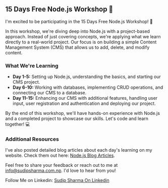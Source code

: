 
## 15 Days Free Node.js Workshop 🚀

I'm excited to be participating in the 15 Days Free Node.js Workshop! 🎉

In this workshop, we're diving deep into Node.js with a project-based approach. Instead of just covering concepts, we're applying what we learn directly to a real-world project. Our focus is on building a simple Content Management System (CMS) that allows us to add, delete, and modify content.

### What We're Learning

- **Day 1-5:** Setting up Node.js, understanding the basics, and starting our CMS project.
- **Day 6-10:** Working with databases, implementing CRUD operations, and connecting our CMS to a database.
- **Day 11-15:** Enhancing our CMS with additional features, handling user input, user registration and authentication and  deploying our project.

By the end of this workshop, we'll have hands-on experience with Node.js and a completed project to showcase our skills. Let's code and learn together! 💻

### Additional Resources

I've also posted detailed blog articles about each day's learning on my website. Check them out here: [Node.js Blog Articles](https://www.sudipsharma.com.np/search/label/Node%20Js).

Feel free to share your feedback or reach out to me at [info@sudipsharma.com.np](mailto:info@sudipsharma.com.np). I'd love to hear from you!


Follow Me on Linkedin:
[Sudip Sharma On Linkedin](https://www.linkedin.com/in/sudipsharmanp/)
